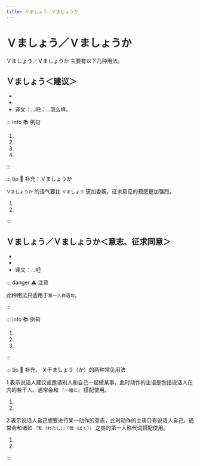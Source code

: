 ```yaml
---
title: Ｖましょう／Ｖましょうか
---
```

            
# Ｖましょう／Ｖましょうか

Ｖましょう／Ｖましょうか 主要有以下几种用法。

## Ｖましょう＜建议＞

* <grammer-content sentence="意义：用于建议对方与自己一起做某事，是**敬体形式**；" inline />
* <grammer-content sentence="接续：**动词的第一连用形(ます形去掉ます)** + ましょう；" inline />
* 译文：...吧；...怎么样。

::: info :books: 例句

1. <grammer-content id='1-7-1-0' sentence="[今日/きょう]は[天安門/てんあんもん]に**[行/い]きましょう**。" trans='我们今天去天安门吧。' />
2. <grammer-content id='1-7-1-1' sentence="そうね、**そうしましょう**。" trans='是啊，那就这么办吧。' />
3. <grammer-content id='1-7-1-2' sentence="ここで[写真/しゃしん]を[一枚/いちまい]**[撮/と]りましょう**。" trans='在这儿拍张照片儿吧。' />
4. <grammer-content id='1-7-1-3' sentence="この[単語/たんご]の[意味/いみ]は[辞書/じしょ]で**[調/しら]べましょう**。" trans='在字典上查下这个单词的意思吧。' />

:::

::: tip :bookmark: 补充：Ｖましょうか

`Ｖましょうか` 的语气要比 `Ｖましょう` 更加委婉，征求意见的预感更加强烈。

<div class="bunpou-block">

1. <grammer-content id='1-7-1-4' sentence="お[父/とう]さん、お[母/かあ]さん、タクシーで**[行/い]きましょうか**。" trans='爸妈，我们打车去吧。' />
2. <grammer-content id='1-7-1-5' sentence="あそこの[喫茶店/きっさてん]でコーヒーを**[飲/の]みましょうか**。" trans='去那边的咖啡店喝杯咖啡吧。' />

</div>

:::

## Ｖましょう／Ｖましょうか＜意志、征求同意＞

* <grammer-content sentence="意义： **Ｖましょう** 表示说话人要进行某一动作的**意志**；而 **Ｖましょうか** 除了表示说话人的意志外，还含有征求对方同意的语气；" />
* <grammer-content sentence="接续：**动词的第一连用形(ます形去掉ます)** + ましょう／ましょうか。" />
* 译文：...吧

::: danger :warning: 注意

此种用法只适用于`第一人称语句`。

:::

::: info :books: 例句

1. <grammer-content id='1-7-1-6' sentence="A: [電話/でんわ]し**ましょうか**。　" trans='A: 我给你打个电话吧。' />
   <grammer-content id='1-7-1-7' sentence="B: そうですね。じゃあ、[私/わたし]がし**ましょう**。" trans='B: 这样啊。那我来打给你吧。' />
2. <grammer-content id='1-7-1-8' sentence="A: [手伝/てつだ]い**ましょうか**。" trans='A: 需要帮忙么？' />
   <grammer-content id='1-7-1-9' sentence="B: すみません。お[願/ねが]いします。" trans='B: 不好意思，那就麻烦你了。' />
3. <grammer-content id='1-7-1-10' sentence="A: [案内/あんない]し**ましょうか**。" trans='A: 我来带路吧。' />
   <grammer-content id='1-7-1-11' sentence="B: いいえ、けっこうです。" trans='B: 不了，谢谢。' />

:::

::: tip :bookmark: 补充， 关于ましょう（か）的两种常见用法

1.表示说话人建议或邀请别人和自己一起做某事，此时动作的主语是包括说话人在内的若干人。通常会和 `「一緒に」` 搭配使用。

<div class="bunpou-block">

1. <grammer-content id='1-7-1-12' sentence="[私/わたし]たちは[明日/あした][北京/ぺきん]に[行/い]くんですが、[王/おう]さんも**[一緒/いっしょ]に**[行/い]き**ましょうか**。" trans='我们明天要去北京，小王也一起去吧。' />
2. <grammer-content id='1-7-1-13' sentence="**[一緒/いっしょ]に**[教室/きょうしつ]を[掃除/そうじ]**ましょう**。" trans='我们一起打扫教室吧。' />

</div>

2.表示说话人自己想要进行某一动作的意志，此时动作的主语只有说话人自己。通常会和诸如 `「私（わたし）」「僕（ぼく）」` 之类的第一人称代词搭配使用。

<div class="bunpou-block">

1. <grammer-content id='1-7-1-14' sentence="[今日/きょう]は**[私/わたし]**が[晩/ばん]ご[飯/はん]を[作/つく]り**ましよう**。" trans='今天我来做晚饭吧。' />
2. <grammer-content id='1-7-1-15' sentence="**[私/わたし]**が[書/か]き**ましょうか**。" trans='我来写吧。' />

</div>

<grammer-content sentence="区分两种用法的关键在于：**该动作到底是说话人和别人一起完成，还是说话人独自完成**。" />

:::

